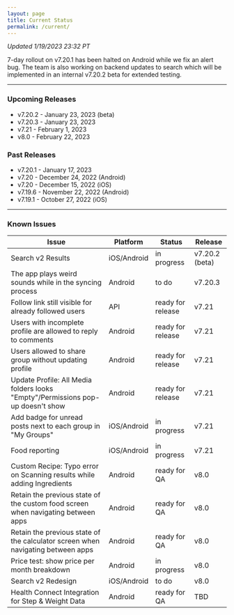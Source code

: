 ```yaml
---
layout: page
title: Current Status
permalink: /current/
---
```


_Updated 1/19/2023 23:32 PT_

7-day rollout on v7.20.1 has been halted on Android while we fix an alert bug. The team is also working on backend updates to search which will be implemented in an internal v7.20.2 beta for extended testing.

***

### Upcoming Releases
- v7.20.2 - January 23, 2023 (beta)
- v7.20.3 - January 23, 2023
- v7.21   - February 1, 2023
- v8.0    - February 22, 2023
 
### Past Releases
- v7.20.1 - January 17, 2023
- v7.20   - December 24, 2022 (Android)
- v7.20   - December 15, 2022 (iOS)
- v7.19.6 - November 22, 2022 (Android)
- v7.19.1 - October 27, 2022 (iOS)

***

### Known Issues

|Issue                          |Platform   | Status    | Release           |
| ---                           | ---       | ---       | ---               |
|Search v2 Results|iOS/Android |in progress| v7.20.2 (beta)|
|The app plays weird sounds while in the syncing process|Android |to do| v7.20.3|
|Follow link still visible for already followed users |API|ready for release| v7.21|
|Users with incomplete profile are allowed to reply to comments |Android|ready for release| v7.21|
|Users allowed to share group without updating profile |Android|ready for release| v7.21|
|Update Profile: All Media folders looks "Empty"/Permissions pop-up doesn't show |Android|ready for release| v7.21|
|Add badge for unread posts next to each group in "My Groups" |iOS/Android|in progress| v7.21|
|Food reporting|iOS/Android |in progress| v7.21|
|Custom Recipe: Typo error on Scanning results while adding Ingredients |Android|ready for QA| v8.0|
|Retain the previous state of the custom food screen when navigating between apps |Android|ready for QA| v8.0|
|Retain the previous state of the calculator screen when navigating between apps |Android|ready for QA| v8.0|
|Price test: show price per month breakdown|Android |in progress| v8.0|
|Search v2 Redesign|iOS/Android |to do| v8.0|
|Health Connect Integration for Step & Weight Data |Android|ready for QA| TBD|
